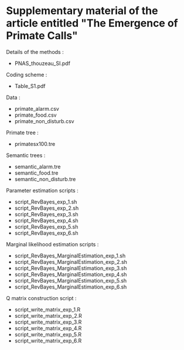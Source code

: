 # Supplementary material of the article entitled "The Emergence of Primate Calls"

Details of the methods :
- PNAS_thouzeau_SI.pdf

Coding scheme :
- Table_S1.pdf

Data :
- primate_alarm.csv
- primate_food.csv
- primate_non_disturb.csv

Primate tree :
- primatesx100.tre

Semantic trees :
- semantic_alarm.tre
- semantic_food.tre
- semantic_non_disturb.tre

Parameter estimation scripts :
- script_RevBayes_exp_1.sh
- script_RevBayes_exp_2.sh
- script_RevBayes_exp_3.sh
- script_RevBayes_exp_4.sh
- script_RevBayes_exp_5.sh
- script_RevBayes_exp_6.sh

Marginal likelihood estimation scripts :
- script_RevBayes_MarginalEstimation_exp_1.sh
- script_RevBayes_MarginalEstimation_exp_2.sh
- script_RevBayes_MarginalEstimation_exp_3.sh
- script_RevBayes_MarginalEstimation_exp_4.sh
- script_RevBayes_MarginalEstimation_exp_5.sh
- script_RevBayes_MarginalEstimation_exp_6.sh

Q matrix construction script :
- script_write_matrix_exp_1.R
- script_write_matrix_exp_2.R
- script_write_matrix_exp_3.R
- script_write_matrix_exp_4.R
- script_write_matrix_exp_5.R
- script_write_matrix_exp_6.R
